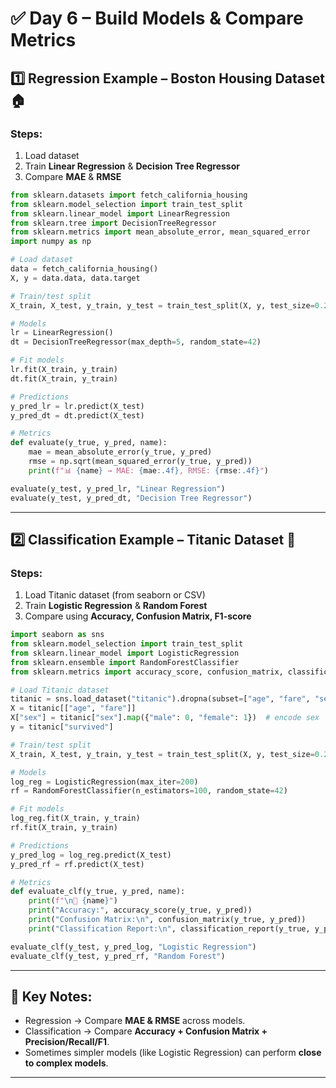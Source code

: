 

# ✅ Day 6 – Build Models & Compare Metrics

## 1️⃣ Regression Example – Boston Housing Dataset 🏠

### Steps:

1. Load dataset
2. Train **Linear Regression** & **Decision Tree Regressor**
3. Compare **MAE** & **RMSE**

```python
from sklearn.datasets import fetch_california_housing
from sklearn.model_selection import train_test_split
from sklearn.linear_model import LinearRegression
from sklearn.tree import DecisionTreeRegressor
from sklearn.metrics import mean_absolute_error, mean_squared_error
import numpy as np

# Load dataset
data = fetch_california_housing()
X, y = data.data, data.target

# Train/test split
X_train, X_test, y_train, y_test = train_test_split(X, y, test_size=0.2, random_state=42)

# Models
lr = LinearRegression()
dt = DecisionTreeRegressor(max_depth=5, random_state=42)

# Fit models
lr.fit(X_train, y_train)
dt.fit(X_train, y_train)

# Predictions
y_pred_lr = lr.predict(X_test)
y_pred_dt = dt.predict(X_test)

# Metrics
def evaluate(y_true, y_pred, name):
    mae = mean_absolute_error(y_true, y_pred)
    rmse = np.sqrt(mean_squared_error(y_true, y_pred))
    print(f"📊 {name} → MAE: {mae:.4f}, RMSE: {rmse:.4f}")

evaluate(y_test, y_pred_lr, "Linear Regression")
evaluate(y_test, y_pred_dt, "Decision Tree Regressor")
```

---

## 2️⃣ Classification Example – Titanic Dataset 🚢

### Steps:

1. Load Titanic dataset (from seaborn or CSV)
2. Train **Logistic Regression** & **Random Forest**
3. Compare using **Accuracy, Confusion Matrix, F1-score**

```python
import seaborn as sns
from sklearn.model_selection import train_test_split
from sklearn.linear_model import LogisticRegression
from sklearn.ensemble import RandomForestClassifier
from sklearn.metrics import accuracy_score, confusion_matrix, classification_report

# Load Titanic dataset
titanic = sns.load_dataset("titanic").dropna(subset=["age", "fare", "sex", "class", "survived"])
X = titanic[["age", "fare"]]
X["sex"] = titanic["sex"].map({"male": 0, "female": 1})  # encode sex
y = titanic["survived"]

# Train/test split
X_train, X_test, y_train, y_test = train_test_split(X, y, test_size=0.2, random_state=42)

# Models
log_reg = LogisticRegression(max_iter=200)
rf = RandomForestClassifier(n_estimators=100, random_state=42)

# Fit models
log_reg.fit(X_train, y_train)
rf.fit(X_train, y_train)

# Predictions
y_pred_log = log_reg.predict(X_test)
y_pred_rf = rf.predict(X_test)

# Metrics
def evaluate_clf(y_true, y_pred, name):
    print(f"\n🔎 {name}")
    print("Accuracy:", accuracy_score(y_true, y_pred))
    print("Confusion Matrix:\n", confusion_matrix(y_true, y_pred))
    print("Classification Report:\n", classification_report(y_true, y_pred))

evaluate_clf(y_test, y_pred_log, "Logistic Regression")
evaluate_clf(y_test, y_pred_rf, "Random Forest")
```

---

## 🔑 Key Notes:

* Regression → Compare **MAE & RMSE** across models.
* Classification → Compare **Accuracy + Confusion Matrix + Precision/Recall/F1**.
* Sometimes simpler models (like Logistic Regression) can perform **close to complex models**.

---


